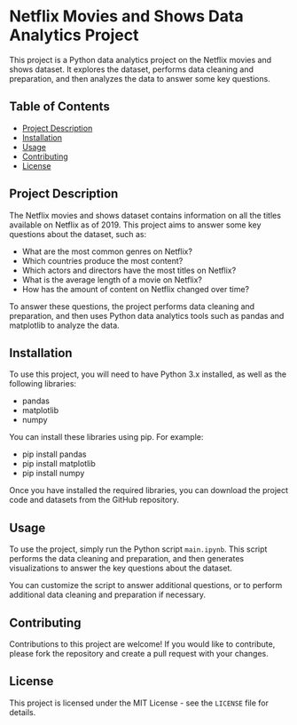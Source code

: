 # Netflix Movies and Shows Data Analytics Project

This project is a Python data analytics project on the Netflix movies and shows dataset. It explores the dataset, performs data cleaning and preparation, and then analyzes the data to answer some key questions.

## Table of Contents

- [Project Description](#project-description)
- [Installation](#installation)
- [Usage](#usage)
- [Contributing](#contributing)
- [License](#license)

## Project Description

The Netflix movies and shows dataset contains information on all the titles available on Netflix as of 2019. This project aims to answer some key questions about the dataset, such as:

- What are the most common genres on Netflix?
- Which countries produce the most content?
- Which actors and directors have the most titles on Netflix?
- What is the average length of a movie on Netflix?
- How has the amount of content on Netflix changed over time?

To answer these questions, the project performs data cleaning and preparation, and then uses Python data analytics tools such as pandas and matplotlib to analyze the data.

## Installation

To use this project, you will need to have Python 3.x installed, as well as the following libraries:

- pandas
- matplotlib
- numpy

You can install these libraries using pip. For example:

- pip install pandas
- pip install matplotlib
- pip install numpy

Once you have installed the required libraries, you can download the project code and datasets from the GitHub repository.

## Usage

To use the project, simply run the Python script `main.ipynb`. This script performs the data cleaning and preparation, and then generates visualizations to answer the key questions about the dataset.

You can customize the script to answer additional questions, or to perform additional data cleaning and preparation if necessary.

## Contributing

Contributions to this project are welcome! If you would like to contribute, please fork the repository and create a pull request with your changes.

## License

This project is licensed under the MIT License - see the `LICENSE` file for details.


